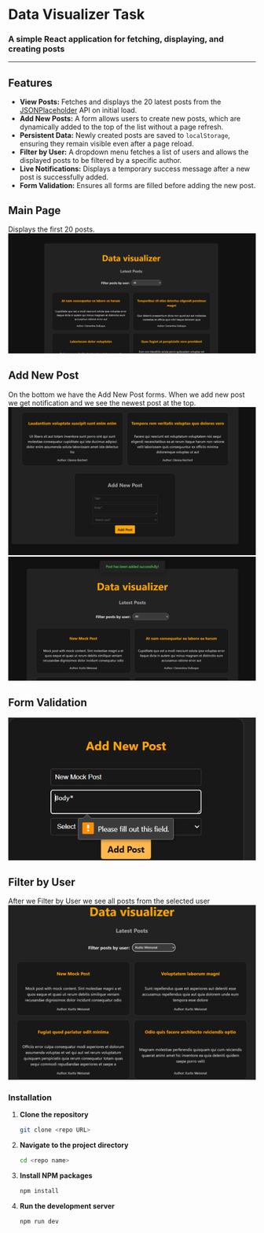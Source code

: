 # Data Visualizer Task

### A simple React application for fetching, displaying, and creating posts

---

## Features

- **View Posts:** Fetches and displays the 20 latest posts from the [JSONPlaceholder](https://jsonplaceholder.typicode.com/) API on initial load.
- **Add New Posts:** A form allows users to create new posts, which are dynamically added to the top of the list without a page refresh.
- **Persistent Data:** Newly created posts are saved to `localStorage`, ensuring they remain visible even after a page reload.
- **Filter by User:** A dropdown menu fetches a list of users and allows the displayed posts to be filtered by a specific author.
- **Live Notifications:** Displays a temporary success message after a new post is successfully added.
- **Form Validation:** Ensures all forms are filled before adding the new post.

## Main Page

Displays the first 20 posts.
![alt text](./public/image-1.png)

## Add New Post

On the bottom we have the Add New Post forms.
When we add new post we get notification and we see the newest post at the top.
![alt text](./public/image-2.png)
![alt text](./public/image-3.png)

## Form Validation

![alt text](./public/image-5.png)

## Filter by User

After we Filter by User we see all posts from the selected user
![alt text](./public/image-4.png)

### Installation

1.  **Clone the repository**
    ```sh
    git clone <repo URL>
    ```
2.  **Navigate to the project directory**
    ```sh
    cd <repo name>
    ```
3.  **Install NPM packages**
    ```sh
    npm install
    ```
4.  **Run the development server**
    ```sh
    npm run dev
    ```
